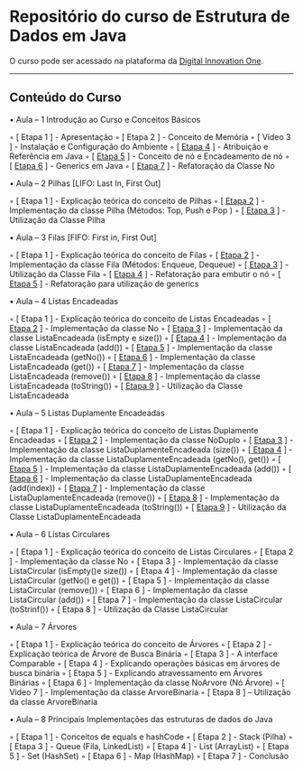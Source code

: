 # Repositório do curso de Estrutura de Dados em Java
O curso pode ser acessado na plataforma da [Digital Innovation One](http://digitalinnovation.one).

---



## Conteúdo  do Curso

• Aula – 1 Introdução ao Curso e Conceitos Básicos

◦ [ Etapa 1 ] - Apresentação
◦ [ Etapa 2 ] - Conceito de Memória
◦ [ Vídeo 3 ] - Instalação e Configuração do Ambiente
◦ [ [Etapa 4](https://github.com/edvaldoljr/Curso-Dio-EstruturasDeDadosEmJavaIntroducao/tree/master/src/main/java/com/projeto/aula1/atribuicaoreferencia) ] - Atribuição e Referência em Java
◦ [ [Etapa 5](https://github.com/edvaldoljr/Curso-Dio-EstruturasDeDadosEmJavaIntroducao/tree/master/src/main/java/com/projeto/aula1/encadeamentodeno) ] - Conceito de nó e Encadeamento de nó
◦ [ [Etapa 6](https://github.com/edvaldoljr/Curso-Dio-EstruturasDeDadosEmJavaIntroducao/blob/master/src/main/java/com/projeto/aula1/encadeamentodeno/No.java) ] - Generics em Java
◦ [ [Etapa 7](https://github.com/edvaldoljr/Curso-Dio-EstruturasDeDadosEmJavaIntroducao/blob/master/src/main/java/com/projeto/aula1/encadeamentodeno/No.java) ] - Refatoração da Classe No

• Aula – 2 Pilhas [LIFO: Last In, First Out]

◦ [ Etapa 1 ] - Explicação teórica do conceito de Pilhas
◦ [ [Etapa 2](https://github.com/edvaldoljr/Curso-Dio-EstruturasDeDadosEmJavaIntroducao/commit/22d3e0cb6087129d91f5d5c664dd4a3fce1fee3e) ] - Implementação da classe Pilha (Métodos: Top, Push e Pop )
◦ [ [Etapa 3](https://github.com/edvaldoljr/Curso-Dio-EstruturasDeDadosEmJavaIntroducao/commit/a926d990c37dceba4c7e42567a768aa7ddfa6712) ] - Utilização da Classe Pilha

• Aula – 3 Filas [FIFO: First in, First Out]

◦ [ Etapa 1 ] - Explicação teórica do conceito de Filas
◦ [ [Etapa 2](https://github.com/edvaldoljr/Curso-Dio-EstruturasDeDadosEmJavaIntroducao/commit/9c57eecb5613ff31a2d949afe2e66fa1215bc33a) ] - Implementação da classe Fila (Métodos: Enqueue, Dequeue)
◦ [ [Etapa 3](https://github.com/edvaldoljr/Curso-Dio-EstruturasDeDadosEmJavaIntroducao/commit/fd7086b9ab5af7604df897d6ce4627e46374e3f4) ] - Utilização da Classe Fila
◦ [ [Etapa 4](https://github.com/edvaldoljr/Curso-Dio-EstruturasDeDadosEmJavaIntroducao/commit/65ed1fc3e339381ba2770392ed59091a74d2d72e) ] - Refatoração para embutir o nó
◦ [ [Etapa 5](https://github.com/edvaldoljr/Curso-Dio-EstruturasDeDadosEmJavaIntroducao/commit/280f96c9855050cc7775d2dd797a40b0830abf91) ] - Refatoração para utilização de generics

• Aula – 4 Listas Encadeadas

◦ [ Etapa 1 ] - Explicação teórica do conceito de Listas Encadeadas
◦ [ [Etapa 2](https://github.com/edvaldoljr/Curso-Dio-EstruturasDeDadosEmJavaIntroducao/commit/c0f16c5b0471069f3d1fe0ae222fd4dfd5e8d947) ] - Implementação da classe No
◦ [ [Etapa 3](https://github.com/edvaldoljr/Curso-Dio-EstruturasDeDadosEmJavaIntroducao/commit/4fe251d0152ff582aa449367a1a802f9ae463043) ] - Implementação da classe ListaEncadeada (isEmpty e size())
◦ [ [Etapa 4](https://github.com/edvaldoljr/Curso-Dio-EstruturasDeDadosEmJavaIntroducao/commit/217d2a9a36465b77c4f85eb4a624345efc3004fb) ] - Implementação da classe ListaEncadeada (add())
◦ [ [Etapa 5](https://github.com/edvaldoljr/Curso-Dio-EstruturasDeDadosEmJavaIntroducao/commit/68b7ea0aa95b48cf7afa4bcbbe0c673d16a79c3a) ] - Implementação da classe ListaEncadeada (getNo())
◦ [ [Etapa 6](https://github.com/edvaldoljr/Curso-Dio-EstruturasDeDadosEmJavaIntroducao/commit/ff87b55db6d354682198a9b5cf49d3fe83526194) ] - Implementação da classe ListaEncadeada (get())
◦ [ [Etapa 7](https://github.com/edvaldoljr/Curso-Dio-EstruturasDeDadosEmJavaIntroducao/commit/7c4a1bd6fed9a2740697b3e9a7a36d08a58df236) ] - Implementação da classe ListaEncadeada (remove())
◦ [ [Etapa 8](https://github.com/edvaldoljr/Curso-Dio-EstruturasDeDadosEmJavaIntroducao/commit/b074c575f0ba2b6383dd3f03752712585187ad77) ] - Implementação da classe ListaEncadeada (toString())
◦ [ [Etapa 9](https://github.com/edvaldoljr/Curso-Dio-EstruturasDeDadosEmJavaIntroducao/commit/c07b4b48b16f0603ab38827b3b4e0a7b85f8005d) ] - Utilização da Classe ListaEncadeada

• Aula – 5 Listas Duplamente Encadeadas

◦ [ Etapa 1 ] - Explicação teórica do conceito de Listas Duplamente Encadeadas
◦ [ [Etapa 2](https://github.com/edvaldoljr/Curso-Dio-EstruturasDeDadosEmJavaIntroducao/commit/81c993a43e5da4d99bf4f12d8383da2d2786a5ca) ] - Implementação da classe NoDuplo
◦ [ [Etapa 3](https://github.com/edvaldoljr/Curso-Dio-EstruturasDeDadosEmJavaIntroducao/commit/07291c43ba561485ed20bc5be98d465d8f7e1152) ] - Implementação da classe ListaDuplamenteEncadeada (size())
◦ [[ Etapa 4](https://github.com/edvaldoljr/Curso-Dio-EstruturasDeDadosEmJavaIntroducao/commit/efb5e1d804e90abaf4fa68d214e564f84ffd1e08) ] - Implementação da classe ListaDuplamenteEncadeada (getNo(), get())
◦ [ [Etapa 5](https://github.com/edvaldoljr/Curso-Dio-EstruturasDeDadosEmJavaIntroducao/commit/7af642ba922457e02a3a18d3834dc00d2273bd41) ] - Implementação da classe ListaDuplamenteEncadeada (add())
◦ [ [Etapa 6](https://github.com/edvaldoljr/Curso-Dio-EstruturasDeDadosEmJavaIntroducao/commit/577f1569f46f853813951aabf303f885696f12b2) ] - Implementação da classe ListaDuplamenteEncadeada (add(index))
◦ [ [Etapa 7](https://github.com/edvaldoljr/Curso-Dio-EstruturasDeDadosEmJavaIntroducao/commits/master) ] - Implementação da classe ListaDuplamenteEncadeada (remove())
◦ [ [Etapa 8](https://github.com/edvaldoljr/Curso-Dio-EstruturasDeDadosEmJavaIntroducao/commit/1ed7817bea8d8040842ee0c73d2aa10e004bba22) ] - Implementação da classe ListaDuplamenteEncadeada (toString())
◦ [ [Etapa 9](https://github.com/edvaldoljr/Curso-Dio-EstruturasDeDadosEmJavaIntroducao/commit/5c6459f251de1a4989949bf2a69992b5bd3e414b) ] - Utilização da Classe ListaDuplamenteEncadeada

• Aula – 6 Listas Circulares

◦ [ Etapa 1 ] - Explicação teórica do conceito de Listas Circulares
◦ [ Etapa 2 ] - Implementação da classe No
◦ [ Etapa 3 ] - Implementação da classe ListaCircular (isEmpty()e size())
◦ [ Etapa 4 ] - Implementação da classe ListaCircular (getNo() e get())
◦ [ Etapa 5 ] - Implementação da classe ListaCircular (remove())
◦ [ Etapa 6 ] - Implementação da classe ListaCircular (add())
◦ [ Etapa 7 ] - Implementação da classe ListaCircular (toStrinf())
◦ [ Etapa 8 ] - Utilização da Classe ListaCircular

• Aula – 7 Árvores

◦ [ Etapa 1 ] - Explicação teórica do conceito de Árvores
◦ [ Etapa 2 ] - Explicação teórica de Árvore de Busca Binária
◦ [ Etapa 3 ] - A interface Comparable
◦ [ Etapa 4 ] - Explicando operações básicas em árvores de busca binária
◦ [ Etapa 5 ] - Explicando atravessamento em Árvores Binárias
◦ [ Etapa 6 ] - Implementação da classe NoArvore (Nó Árvore)
◦ [ Video 7 ] - Implementação da classe ArvoreBinaria
◦ [ Etapa 8 ] – Utilização da classe ArvoreBinaria

• Aula – 8 Principais Implementações das estruturas de dados do Java

◦ [ Etapa 1 ] - Conceitos de equals e hashCode
◦ [ Etapa 2 ] - Stack (Pilha)
◦ [ Etapa 3 ] - Queue (Fila, LinkedList)
◦ [ Etapa 4 ] - List (ArrayList)
◦ [ Etapa 5 ] - Set (HashSet)
◦ [ Etapa 6 ] - Map (HashMap)
◦ [ Etapa 7 ] - Conclusão
